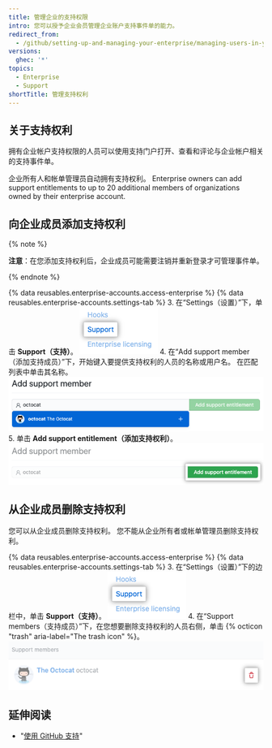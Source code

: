 ```yaml
---
title: 管理企业的支持权限
intro: 您可以授予企业会员管理企业账户支持事件单的能力。
redirect_from:
  - /github/setting-up-and-managing-your-enterprise/managing-users-in-your-enterprise/managing-support-entitlements-for-your-enterprise
versions:
  ghec: '*'
topics:
  - Enterprise
  - Support
shortTitle: 管理支持权利
---
```


## 关于支持权利

拥有企业帐户支持权限的人员可以使用支持门户打开、查看和评论与企业帐户相关的支持事件单。

企业所有人和帐单管理员自动拥有支持权利。 Enterprise owners can add support entitlements to up to 20 additional members of organizations owned by their enterprise account.

## 向企业成员添加支持权利

{% note %}

**注意**：在您添加支持权利后，企业成员可能需要注销并重新登录才可管理事件单。

{% endnote %}

{% data reusables.enterprise-accounts.access-enterprise %}
{% data reusables.enterprise-accounts.settings-tab %}
3. 在“Settings（设置）”下，单击 **Support（支持）**。 ![支持菜单项](/assets/images/help/enterprises/settings-support.png)
4. 在“Add support member（添加支持成员）”下，开始键入要提供支持权利的人员的名称或用户名。 在匹配列表中单击其名称。 ![Add support entitlement search](/assets/images/help/enterprises/settings-support-entitlement-search.png)
5. 单击 **Add support entitlement（添加支持权利）**。 ![Add support entitlement button](/assets/images/help/enterprises/settings-support-add-entitlement.png)

## 从企业成员删除支持权利

您可以从企业成员删除支持权利。 您不能从企业所有者或帐单管理员删除支持权利。

{% data reusables.enterprise-accounts.access-enterprise %}
{% data reusables.enterprise-accounts.settings-tab %}
3. 在“Settings（设置）”下的边栏中，单击 **Support（支持）**。 ![支持菜单项](/assets/images/help/enterprises/settings-support.png)
4. 在“Support members（支持成员）”下，在您想要删除支持权利的人员右侧，单击 {% octicon "trash" aria-label="The trash icon" %}。 ![删除支持权利](/assets/images/help/enterprises/settings-support-remove-entitlement.png)

## 延伸阅读

- "[使用 GitHub 支持](/github/working-with-github-support)"
